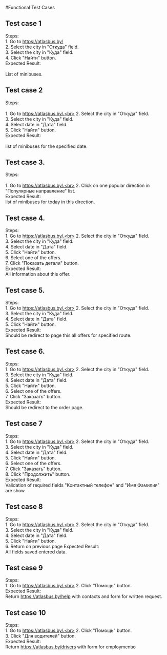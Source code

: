 #Functional Test Cases

## Test case 1
  Steps:  
    1. Go to https://atlasbus.by/  
    2. Select the city in "Откуда" field.<br>
    3. Select the city in "Куда" field.<br>
    4. Click "Найти" button.<br>
  Expected Result:<br>  
    List of minibuses. 
    
## Test case 2
  Steps:<br>  
    1. Go to https://atlasbus.by/.<br> 
    2. Select the city in "Откуда" field.<br>
    3. Select the city in "Куда" field.<br>
    4. Select date in "Дата" field.<br> 
    5. Click "Найти" button.<br>
  Expected Result:<br>  
    list of minibuses for the specified date. 
    
 ## Test case 3. 
   Steps:<br>  
    1. Go to https://atlasbus.by/.<br> 
    2. Click on one popular direction in "Популярные направление" list.<br>
   Expected Result:  <br>
    list of minibuses for today in this direction. 
 
 ## Test case 4. 
   Steps:  <br>
    1. Go to https://atlasbus.by/.<br> 
    2. Select the city in "Откуда" field.<br>
    3. Select the city in "Куда" field.<br>
    4. Select date in "Дата" field.<br> 
    5. Click "Найти" button.<br>
    6. Select one of the offers.<br>
    7. Click "Показать детали" button.<br>
   Expected Result:  <br>
    All information about this offer.

 ## Test case 5. 
   Steps:  <br>
    1. Go to https://atlasbus.by/.<br> 
    2. Select the city in "Откуда" field.<br>
    3. Select the city in "Куда" field.<br>
    4. Select date in "Дата" field.<br> 
    5. Click "Найти" button.<br>
   Expected Result:  <br>
    Should be redirect to page this all offers for specified route. 
    
 ## Test case 6. 
   Steps:  <br>
    1. Go to https://atlasbus.by/.<br> 
    2. Select the city in "Откуда" field.<br>
    3. Select the city in "Куда" field.<br>
    4. Select date in "Дата" field.<br> 
    5. Click "Найти" button.<br>
    6. Select one of the offers.<br>
    7. Click "Заказать" button.<br>
   Expected Result:  <br>
    Should be redirect to the order page. 

## Test case 7
   Steps:<br>
    1. Go to https://atlasbus.by/.<br> 
    2. Select the city in "Откуда" field.<br>
    3. Select the city in "Куда" field.<br>
    4. Select date in "Дата" field.<br> 
    5. Click "Найти" button.<br>
    6. Select one of the offers.<br>
    7. Click "Заказать" button.<br>
    8. Click "Продолжить" button.<br>
   Expected Result:<br>
    Validation of required fields "Контактный телефон" and "Имя Фамилия" are show.
    
## Test case 8
   Steps:<br>
    1. Go to https://atlasbus.by/.<br> 
    2. Select the city in "Откуда" field.<br>
    3. Select the city in "Куда" field.<br>
    4. Select date in "Дата" field.<br> 
    5. Click "Найти" button.<br>
    6. Return on previous page
   Expected Result:<br>
    All fields saved entered data.
    
## Test case 9
   Steps:<br>
    1. Go to https://atlasbus.by/.<br>
    2. Click "Помощь" button.<br>
   Expected Result:<br>
    Return https://atlasbus.by/help with contacts and form for written request.
    
## Test case 10
   Steps:<br>
    1. Go to https://atlasbus.by/.<br>
    2. Click "Помощь" button.<br>
    3. Click "Для водителей" button.<br>
   Expected Result:<br>
    Return https://atlasbus.by/drivers with form for employmentю
